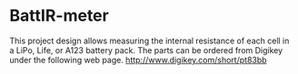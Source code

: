 # BattIR-meter
This project design allows measuring the internal resistance of each cell in a LiPo, Life, or A123 battery pack.
The parts can be ordered from Digikey under the following web page.
http://www.digikey.com/short/pt83bb
